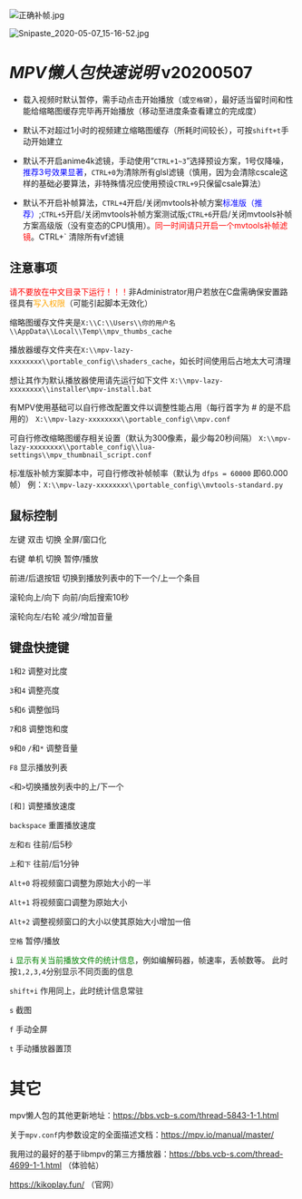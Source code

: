 ![正确补帧.jpg](https://i.loli.net/2020/05/07/HvCywM8YjmEKTph.jpg)

![Snipaste_2020-05-07_15-16-52.jpg](https://i.loli.net/2020/05/07/v9KVsbmaStlk3QN.jpg)

# _MPV懒人包快速说明_ v20200507

* 载入视频时默认暂停，需手动点击开始播放（或`空格键`），最好适当留时间和性能给缩略图缓存完毕再开始播放（移动至进度条查看建立的完成度）

* 默认不对超过1小时的视频建立缩略图缓存（所耗时间较长），可按`shift+t`手动开始建立

* 默认不开启anime4k滤镜，手动使用“`CTRL+1~3`”选择预设方案，1号仅降噪，<span style="color:blue">推荐3号效果显著</span>，`CTRL+0`为清除所有glsl滤镜（慎用，因为会清除cscale这样的基础必要算法，非特殊情况应使用预设`CTRL+9`只保留csale算法）

* 默认不开启补帧算法，`CTRL+4`开启/关闭mvtools补帧方案<font color=blue>标准版（推荐）</font>;`CTRL+5`开启/关闭mvtools补帧方案测试版;`CTRL+6`开启/关闭mvtools补帧方案高级版（没有变态的CPU慎用）。<span style="color:red">同一时间请只开启一个mvtools补帧滤镜</span>。CTRL+` 清除所有vf滤镜

## **注意事项**

<font color=red>请不要放在中文目录下运行！！！</font>非Administrator用户若放在C盘需确保安置路径具有<font color=orange>写入权限</font>（可能引起脚本无效化）

缩略图缓存文件夹是`X:\\C:\\Users\\你的用户名\\AppData\\Local\\Temp\\mpv_thumbs_cache`

播放器缓存文件夹在`X:\\mpv-lazy-xxxxxxxx\\portable_config\\shaders_cache`，如长时间使用后占地太大可清理

想让其作为默认播放器使用请先运行如下文件
`X:\\mpv-lazy-xxxxxxxx\\installer\mpv-install.bat`

有MPV使用基础可以自行修改配置文件以调整性能占用（每行首字为 # 的是不启用的）
`X:\\mpv-lazy-xxxxxxxx\\portable_config\\mpv.conf`

可自行修改缩略图缓存相关设置（默认为300像素，最少每20秒间隔）
`X:\\mpv-lazy-xxxxxxxx\\portable_config\\lua-settings\\mpv_thumbnail_script.conf`

标准版补帧方案脚本中，可自行修改补帧帧率（默认为 `dfps = 60000` 即60.000帧）
例：`X:\\mpv-lazy-xxxxxxxx\\portable_config\\mvtools-standard.py`

## **鼠标控制**

左键 双击 切换 全屏/窗口化

右键 单机 切换 暂停/播放

前进/后退按钮 切换到播放列表中的下一个/上一个条目

滚轮向上/向下 向前/向后搜索10秒

滚轮向左/右轮 减少/增加音量



## **键盘快捷键**

`1`和`2` 调整对比度

`3`和`4` 调整亮度

`5`和`6` 调整伽玛

`7`和8 调整饱和度

`9`和`0` `/`和`*` 调整音量

`F8` 显示播放列表

`<`和`>`切换播放列表中的上/下一个

`[`和`]` 调整播放速度

`backspace` 重置播放速度

`左`和`右` 往前/后5秒

`上`和`下` 往前/后1分钟

`Alt+0` 将视频窗口调整为原始大小的一半

`Alt+1` 将视频窗口调整为原始大小

`Alt+2` 调整视频窗口的大小以使其原始大小增加一倍

`空格` 暂停/播放

`i` <font color=green>显示有关当前播放文件的统计信息</font>，例如编解码器，帧速率，丢帧数等。 此时按`1,2,3,4`分别显示不同页面的信息

`shift+i` 作用同上，此时统计信息常驻

`s` 截图

`f` 手动全屏

`t` 手动播放器置顶

# 其它

mpv懒人包的其他更新地址：https://bbs.vcb-s.com/thread-5843-1-1.html

关于`mpv.conf`内参数设定的全面描述文档：https://mpv.io/manual/master/

我用过的最好的基于libmpv的第三方播放器：https://bbs.vcb-s.com/thread-4699-1-1.html （体验帖）

https://kikoplay.fun/ （官网）
